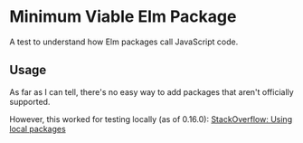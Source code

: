 # Minimum Viable Elm Package

A test to understand how Elm packages call JavaScript code.

## Usage

As far as I can tell, there's no easy way to add packages that aren't officially supported.

However, this worked for testing locally (as of 0.16.0):
[StackOverflow: Using local packages](http://stackoverflow.com/questions/28110810/using-local-packages)
